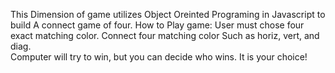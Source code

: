 This Dimension of game utilizes Object Oreinted Programing in Javascript to build
A connect game of four.
How to Play game: User must chose four exact matching  color.
Connect four matching color Such as  horiz, vert, and diag.  
Computer will try to win, but you can decide who wins. It is your choice!
